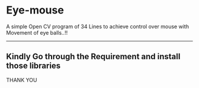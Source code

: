 # Eye-mouse

A simple Open CV program of 34 Lines to 
  achieve control over mouse with
      Movement of eye balls..!!
 
 
 ---
Kindly Go through the Requirement and install those libraries
---

THANK YOU

